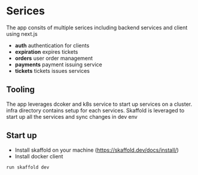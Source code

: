 # Serices
The app consits of multiple serices including backend services and client using next.js
- **auth** authentication for clients
- **expiration** expires tickets
- **orders** user order management
- **payments** payment issuing service
- **tickets** tickets issues services

## Tooling 
The app leverages dcoker and k8s service to start up services on a cluster. infra directory contains setup for each services. Skaffold is leveraged to start up all the services and sync changes in dev env

## Start up

- Install skaffold on your machine (https://skaffold.dev/docs/install/)
- Install docker client 

```
run skaffold dev
```
